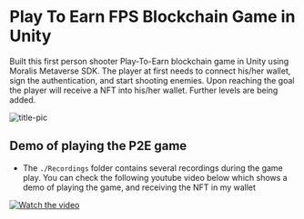 # Play To Earn FPS Blockchain Game in Unity 

Built this first person shooter Play-To-Earn blockchain game in Unity using Moralis Metaverse SDK. The player at first needs to connect his/her wallet, sign the authentication, and start shooting enemies. Upon reaching the goal the player will receive a NFT into his/her wallet. Further levels are being added.

![title-pic](https://github.com/saha0073/Play-To-Earn-FPS-Blockchain-Game-in-Unity/blob/main/collect_nft_screenshot.png)


## Demo of playing the P2E game
* The `./Recordings` folder contains several recordings during the game play. You can check the following youtube video below which shows a demo of playing the game, and receiving the NFT in my wallet

[![Watch the video](https://yt-embed.live/embed?v=HaWVC9ZHIwY)](https://www.youtube.com/watch?v=HaWVC9ZHIwY "Watch the video")
